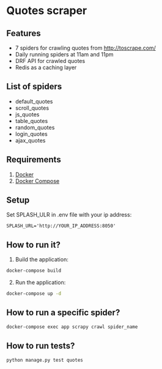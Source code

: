 # Quotes scraper

## Features
- 7 spiders for crawling quotes from http://toscrape.com/
- Daily running spiders at 11am and 11pm
- DRF API for crawled quotes
- Redis as a caching layer

## List of spiders
- default_quotes 
- scroll_quotes 
- js_quotes 
- table_quotes 
- random_quotes 
- login_quotes 
- ajax_quotes 

## Requirements

1. [Docker](https://docs.docker.com/install/)
2. [Docker Compose](https://docs.docker.com/compose/install/)

## Setup

Set SPLASH_ULR in .env file with your ip address:

```text
SPLASH_URL='http://YOUR_IP_ADDRESS:8050'
```

## How to run it?
1. Build the application:
```sh
docker-compose build
```

2. Run the application:
```sh
docker-compose up -d
```

## How to run a specific spider?
```sh
docker-compose exec app scrapy crawl spider_name
```

## How to run tests?
```sh
python manage.py test quotes
```
